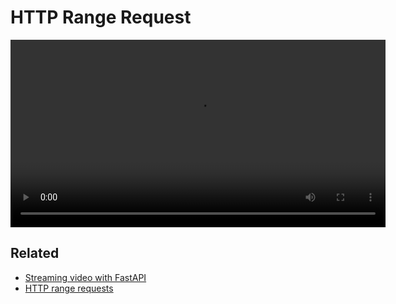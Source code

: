 # HTTP Range Request

<!--
[Sample video](/video)
-->

<video width="600" controls>
    <source src="http://localhost:8000/video/play?file=sample.mp4" type="video/mp4" />
    Your browser does not support the video tag.
</video>

## Related

- [Streaming video with FastAPI](https://stribny.name/blog/fastapi-video/)
- [HTTP range requests](https://developer.mozilla.org/en-US/docs/Web/HTTP/Range_requests)
